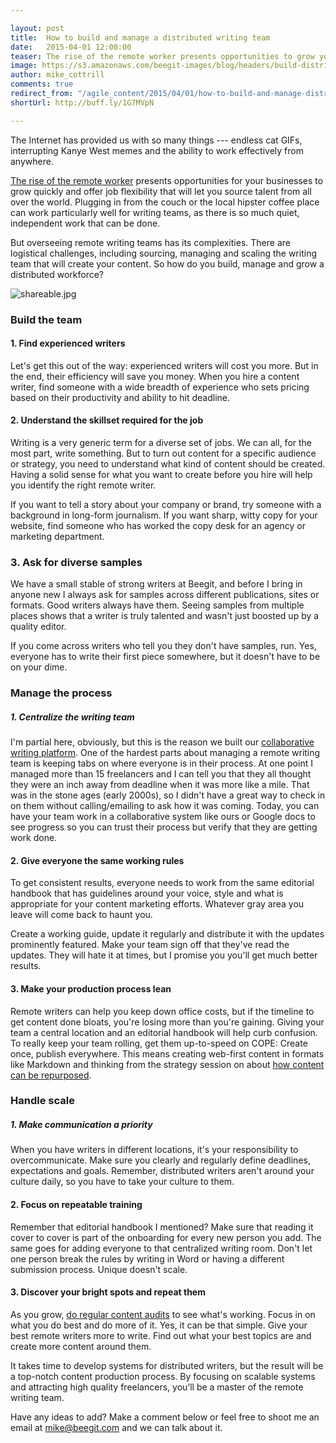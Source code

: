 ```yaml
---

layout: post
title:  How to build and manage a distributed writing team 
date:   2015-04-01 12:00:00
teaser: The rise of the remote worker presents opportunities to grow your writing team with talent across the globe
image: https://s3.amazonaws.com/beegit-images/blog/headers/build-distributed-writing-team.jpg
author: mike_cottrill
comments: true
redirect_from: "/agile_content/2015/04/01/how-to-build-and-manage-distributed-writing-team/"
shortUrl: http://buff.ly/1G7MVpN

---
```


The Internet has provided us with so many things --- endless cat GIFs, interrupting Kanye West memes and the ability to work effectively from anywhere. 

[The rise of the remote worker](http://www.nytimes.com/2014/03/08/your-money/when-working-in-your-pajamas-is-more-productive.html?_r=0) presents opportunities for your businesses to grow quickly and offer job flexibility that will let you source talent from all over the world. Plugging in from the couch or the local hipster coffee place can work particularly well for writing teams, as there is so much quiet, independent work that can be done. 

But <a class="tweet-quote">overseeing remote writing teams has its complexities</a>. There are logistical challenges, including sourcing, managing and scaling the writing team that will create your content. So how do you build, manage and grow a distributed workforce?

![shareable.jpg](https://ucarecdn.com/7d9be6d3-334b-42c4-bc17-122af0beab60/)

### Build the team 

#### 1. Find experienced writers
Let's get this out of the way: experienced writers will cost you more. But in the end, their efficiency will save you money. When you hire a content writer, find someone with a wide breadth of experience who sets pricing based on their productivity and ability to hit deadline.

#### 2. Understand the skillset required for the job
Writing is a very generic term for a diverse set of jobs. We can all, for the most part, write something. But to turn out content for a specific audience or strategy, you need to understand what kind of content should be created. Having a solid sense for what you want to create before you hire will help you identify the right remote writer. 

If you want to tell a story about your company or brand, try someone with a background in long-form journalism. If you want sharp, witty copy for your website, find someone who has worked the copy desk for an agency or marketing department. 

### 3. Ask for diverse samples
We have a small stable of strong writers at Beegit, and before I bring in anyone new I always ask for samples across different publications, sites or formats. Good writers always have them. Seeing samples from multiple places shows that a writer is truly talented and wasn't just boosted up by a quality editor. 

If you come across writers who tell you they don't have samples, run. Yes, everyone has to write their first piece somewhere, but it doesn't have to be on your dime.

### Manage the process 

##### 1. Centralize the writing team
I'm partial here, obviously, but this is the reason we built our [collaborative writing platform](https://beegit.com). One of the hardest parts about managing a remote writing team is keeping tabs on where everyone is in their process. At one point I managed more than 15 freelancers and I can tell you that they all thought they were an inch away from deadline when it was more like a mile. That was in the stone ages (early 2000s), so I didn't have a great way to check in on them without calling/emailing to ask how it was coming. Today, you can have your team work in a collaborative system like ours or Google docs to see progress so you can trust their process but verify that they are getting work done. 

#### 2. Give everyone the same working rules
To get consistent results, everyone needs to work from the same editorial handbook that has guidelines around your voice, style and what is appropriate for your content marketing efforts. Whatever gray area you leave will come back to haunt you.

Create a working guide, update it regularly and distribute it with the updates prominently featured. Make your team sign off that they've read the updates. They will hate it at times, but I promise you you'll get much better results. 

#### 3. Make your production process lean
Remote writers can help you keep down office costs, but if the timeline to get content done bloats, you're losing more than you're gaining. Giving your team a central location and an editorial handbook will help curb confusion. To really keep your team rolling, get them up-to-speed on COPE: Create once, publish everywhere. This means creating web-first content in formats like Markdown and thinking from the strategy session on about [how content can be repurposed](http://sparksheet.com/why-publishers-should-embrace-agile-content/). 

### Handle scale 

##### 1. Make communication a priority
When you have writers in different locations, it's your responsibility to overcommunicate. Make sure you clearly and regularly define deadlines, expectations and goals. Remember, distributed writers aren't around your culture daily, so you have to take your culture to them. 

#### 2. Focus on repeatable training
Remember that editorial handbook I mentioned? Make sure that reading it cover to cover is part of the onboarding for every new person you add. The same goes for adding everyone to that centralized writing room. Don't let one person break the rules by writing in Word or having a different submission process. Unique doesn't scale. 

#### 3. Discover your bright spots and repeat them
As you grow, [do regular content audits](/content_strategy/2015/03/12/how-to-audit-content/) to see what's working. Focus in on what you do best and do more of it. Yes, it can be that simple. Give your best remote writers more to write. Find out what your best topics are and create more content around them. 

It takes time to develop systems for distributed writers, but the result will be a top-notch content production process. By focusing on scalable systems and attracting high quality freelancers, you’ll be a master of the remote writing team.

Have any ideas to add? Make a comment below or feel free to shoot me an email at [mike@beegit.com](mailto:mike@beegit.com) and we can talk about it. 